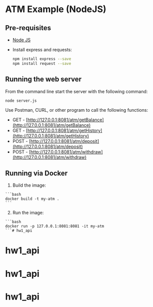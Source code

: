 # ATM Example (NodeJS)

## Pre-requisites
  * [Node JS](https://nodejs.org)
  * Install express and requests:

    ```bash
    npm install express --save
    npm install request --save
    ```

## Running the web server

From the command line start the server with the following command:

  ```bash
  node server.js
  ```

Use Postman, CURL, or other program to call the following functions:

  * GET - [http://127.0.0.1:8081/atm/getBalance](http://127.0.0.1:8081/atm/getBalance)
  * GET - [http://127.0.0.1:8081/atm/getHistory](http://127.0.0.1:8081/atm/getHistory)
  * POST - [http://127.0.0.1:8081/atm/deposit](http://127.0.0.1:8081/atm/deposit)
  * POST - [http://127.0.0.1:8081/atm/withdraw](http://127.0.0.1:8081/atm/withdraw)

## Running via Docker

  1. Build the image:

    ```bash
    docker build -t my-atm .
    ```

  2. Run the image:

    ```bash
    docker run -p 127.0.0.1:8081:8081 -it my-atm
    ```# hw1_api
# hw1_api
# hw1_api
# hw1_api
